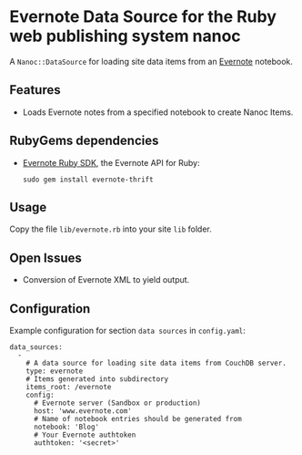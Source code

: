 # Evernote Data Source for the Ruby web publishing system nanoc

A `Nanoc::DataSource` for loading site data items from an [Evernote][evernote] notebook. 

## Features

- Loads Evernote notes from a specified notebook to create Nanoc Items.

## RubyGems dependencies 

- [Evernote Ruby SDK][evernote-ruby-sdk], the Evernote API for Ruby:
  
    `sudo gem install evernote-thrift`

## Usage

Copy the file `lib/evernote.rb` into your site `lib` folder.    

## Open Issues

- Conversion of Evernote XML to yield output.

## Configuration

Example configuration for section `data sources` in `config.yaml`:

    data_sources:
      -
        # A data source for loading site data items from CouchDB server.
        type: evernote
        # Items generated into subdirectory
        items_root: /evernote
        config:
          # Evernote server (Sandbox or production)
          host: 'www.evernote.com'
          # Name of notebook entries should be generated from
          notebook: 'Blog'
          # Your Evernote authtoken
          authtoken: '<secret>'

[evernote]: http://www.evernote.com "Evernote"
[evernote-ruby-sdk]: https://github.com/evernote/evernote-sdk-ruby "Evernote Ruby SDK"